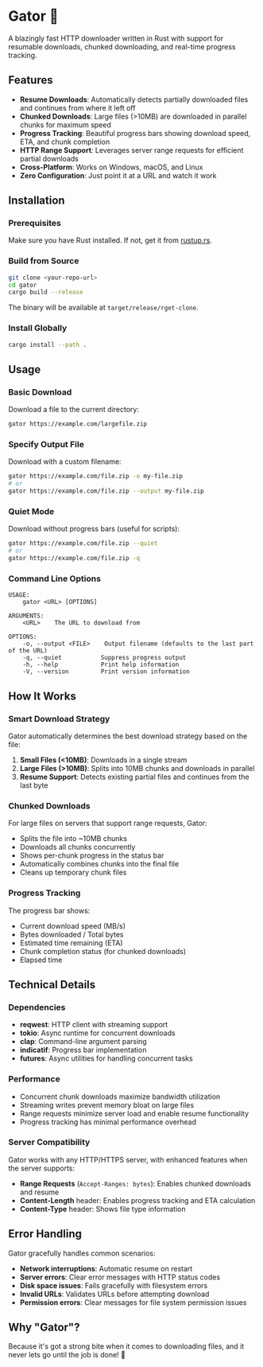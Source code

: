 # Gator 🐊

A blazingly fast HTTP downloader written in Rust with support for resumable downloads, chunked downloading, and real-time progress tracking.

## Features

- **Resume Downloads**: Automatically detects partially downloaded files and continues from where it left off
- **Chunked Downloads**: Large files (>10MB) are downloaded in parallel chunks for maximum speed
- **Progress Tracking**: Beautiful progress bars showing download speed, ETA, and chunk completion
- **HTTP Range Support**: Leverages server range requests for efficient partial downloads
- **Cross-Platform**: Works on Windows, macOS, and Linux
- **Zero Configuration**: Just point it at a URL and watch it work

## Installation

### Prerequisites

Make sure you have Rust installed. If not, get it from [rustup.rs](https://rustup.rs/).

### Build from Source

```bash
git clone <your-repo-url>
cd gator
cargo build --release
```

The binary will be available at `target/release/rget-clone`.

### Install Globally

```bash
cargo install --path .
```

## Usage

### Basic Download

Download a file to the current directory:

```bash
gator https://example.com/largefile.zip
```

### Specify Output File

Download with a custom filename:

```bash
gator https://example.com/file.zip -o my-file.zip
# or
gator https://example.com/file.zip --output my-file.zip
```

### Quiet Mode

Download without progress bars (useful for scripts):

```bash
gator https://example.com/file.zip --quiet
# or
gator https://example.com/file.zip -q
```

### Command Line Options

```
USAGE:
    gator <URL> [OPTIONS]

ARGUMENTS:
    <URL>    The URL to download from

OPTIONS:
    -o, --output <FILE>    Output filename (defaults to the last part of the URL)
    -q, --quiet           Suppress progress output
    -h, --help            Print help information
    -V, --version         Print version information
```

## How It Works

### Smart Download Strategy

Gator automatically determines the best download strategy based on the file:

1. **Small Files (<10MB)**: Downloads in a single stream
2. **Large Files (>10MB)**: Splits into 10MB chunks and downloads in parallel
3. **Resume Support**: Detects existing partial files and continues from the last byte

### Chunked Downloads

For large files on servers that support range requests, Gator:

- Splits the file into ~10MB chunks
- Downloads all chunks concurrently
- Shows per-chunk progress in the status bar
- Automatically combines chunks into the final file
- Cleans up temporary chunk files

### Progress Tracking

The progress bar shows:
- Current download speed (MB/s)
- Bytes downloaded / Total bytes
- Estimated time remaining (ETA)
- Chunk completion status (for chunked downloads)
- Elapsed time

## Technical Details

### Dependencies

- **reqwest**: HTTP client with streaming support
- **tokio**: Async runtime for concurrent downloads
- **clap**: Command-line argument parsing
- **indicatif**: Progress bar implementation
- **futures**: Async utilities for handling concurrent tasks

### Performance

- Concurrent chunk downloads maximize bandwidth utilization
- Streaming writes prevent memory bloat on large files
- Range requests minimize server load and enable resume functionality
- Progress tracking has minimal performance overhead

### Server Compatibility

Gator works with any HTTP/HTTPS server, with enhanced features when the server supports:
- **Range Requests** (`Accept-Ranges: bytes`): Enables chunked downloads and resume
- **Content-Length** header: Enables progress tracking and ETA calculation
- **Content-Type** header: Shows file type information

## Error Handling

Gator gracefully handles common scenarios:

- **Network interruptions**: Automatic resume on restart
- **Server errors**: Clear error messages with HTTP status codes
- **Disk space issues**: Fails gracefully with filesystem errors
- **Invalid URLs**: Validates URLs before attempting download
- **Permission errors**: Clear messages for file system permission issues

## Why "Gator"?

Because it's got a strong bite when it comes to downloading files, and it never lets go until the job is done! 🐊

